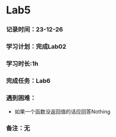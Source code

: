 # Lab5

### 记录时间：23-12-26

### 学习计划：完成Lab02

### 学习时长:1h

### 完成任务：Lab6

### 遇到困难：
* 如果一个函数没返回值的话应回答Nothing

### 备注：无
